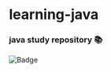 # learning-java
### java study repository :books:
![Badge](label=learning-java/img/java_logo_icon_168609.png&message=v21&color=blue&style=for-the-badge&logo=JAVA)


